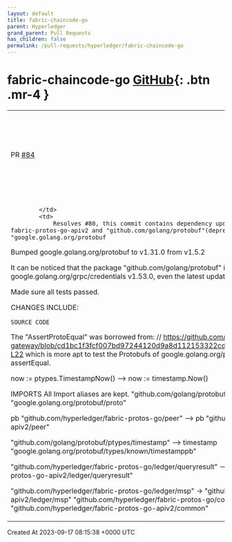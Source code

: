 ```yaml
---
layout: default
title: fabric-chaincode-go
parent: Hyperledger
grand_parent: Pull Requests
has_children: false
permalink: /pull-requests/hyperledger/fabric-chaincode-go
---
```


# fabric-chaincode-go <span class="fs-3 right-align">[GitHub](https://github.com/hyperledger/fabric-chaincode-go){: .btn .mr-4 }</span>


<div>
    <table>
        <tr>
            <td>
                PR <a href="https://github.com/hyperledger/fabric-chaincode-go/pull/84" class=".btn">#84</a>
            </td>
            <td>
                <b>
                    Resolves #80, Bumped fabric-proto-go to fabric-protos-go-apiv2
                </b>
            </td>
        </tr>
        <tr>
            <td>
                
            </td>
            <td>
                Resolves #80, this commit contains dependency update from fabric-protos-go to fabric-protos-go-apiv2 and "github.com/golang/protobuf"(deprecated) to "google.golang.org/protobuf

Bumped google.golang.org/protobuf to v1.31.0 from v1.5.2

It can be noticed that the package "github.com/golang/protobuf" is still an indirect dependency used by google.golang.org/grpc/credentials v1.53.0, even the latest update v1.58.0 still does.

Made sure all tests passed.

CHANGES INCLUDE:

	SOURCE CODE
The "AssertProtoEqual" was borrowed from: // https://github.com/hyperledger/fabric-gateway/blob/cd1bc1f3fcf007bd97244120d9a8d112153322cd/pkg/internal/test/transaction.go#L20-L22 which is more apt to test the Protobufs of google.golang.org/protobuf/ implementation. It replaced assertEqual.

now := ptypes.TimestampNow() --> now := timestamp.Now()

IMPORTS
All Import aliases are kept.
"github.com/golang/protobuf/proto" --> "google.golang.org/protobuf/proto"

pb "github.com/hyperledger/fabric-protos-go/peer" --> pb "github.com/hyperledger/fabric-protos-go-apiv2/peer"

"github.com/golang/protobuf/ptypes/timestamp" --> timestamp "google.golang.org/protobuf/types/known/timestamppb"

"github.com/hyperledger/fabric-protos-go/ledger/queryresult" --> "github.com/hyperledger/fabric-protos-go-apiv2/ledger/queryresult"

"github.com/hyperledger/fabric-protos-go/ledger/msp" → "github.com/hyperledger/fabric-protos-go-apiv2/ledger/msp" "github.com/hyperledger/fabric-protos-go/common" --> "github.com/hyperledger/fabric-protos-go-apiv2/common"
            </td>
        </tr>
    </table>
    <div class="right-align">
        Created At 2023-09-17 08:15:38 +0000 UTC
    </div>
</div>

